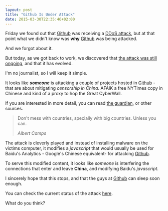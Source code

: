 ```yaml
---
layout: post
title: "Github Is Under Attack"
date: 2015-03-30T22:35:46+02:00
---
```


Friday we found out that [Github][gh] was receiving a [DDoS attack][ddos], but at that point what we didn't know was **why** [Github][gh] was being attacked.

And we forgot about it.

But today, as we got back to work, we discovered that [the attack was still ongoing][attack-tweet], and that it has evolved.

I'm no journalist, so I will keep it simple.

It looks like _**someone**_ is attacking a couple of projects hosted in [Github][gh] - that are about mitigating _censorship in China_. AFAIK a  free NYTimes copy in Chinese and kind of a proxy to hop the Great CyberWall. 

If you are interested in more detail, you can read [the guardian][guardian], or other sources.

<blockquote>
<p>Don't mess with countries, specially with big countries. Unless you can.</p>
<footer><cite>Albert Camps</cite></footer>
</blockquote>

The attack is cleverly played and instead of installing malware on the victims computer, it modifies a _javascript_ that would usually be used for Baidu's Analytics - Google's Chinese equivalent- for attacking [Github][gh].

To serve this modified content, it looks like _someone_ is interfering the connections that enter and leave **China**, and modifying Baidu's _javascript_.

I sincerely hope that this stops, and that the guys at [Github][gh] can sleep soon enough.

You can check the current status of the attack [here][twitter-status].

What do you think?

[gh]: http://www.github.com
[ddos]: http://en.wikipedia.org/wiki/Denial-of-service_attack
[twitter-status]: http://www.twitter.com/githubstatus
[attack-tweet]: https://twitter.com/githubstatus/status/582562501247811584
[guardian]: http://www.theguardian.com/technology/2015/mar/30/github-cleans-up-cyber-attack